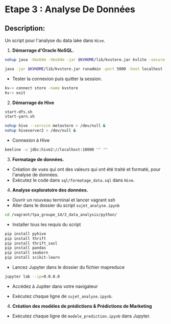 # Etape 3 : Analyse De Données

## Description:

Un script pour l'analyse du data lake dans `Hive`.

1. **Démarrage d'Oracle NoSQL.**

```bash
nohup java -Xmx64m -Xms64m -jar $KVHOME/lib/kvstore.jar kvlite -secure-config disable -root $KVROOT &

java -jar $KVHOME/lib/kvstore.jar runadmin -port 5000 -host localhost
```

- Tester la connexion puis quitter la session.

```bash
kv-> connect store -name kvstore
kv-> exit
```

2. **Démarrage de Hive**

```bash
start-dfs.sh
start-yarn.sh

nohup hive --service metastore > /dev/null &
nohup hiveserver2 > /dev/null &
```

- Connexion à Hive

```bash
beeline -u jdbc:hive2://localhost:10000 "" ""
```
3. **Formatage de données.**

- Création de vues qui ont des valeurs qui ont été traité et formaté, pour l'analyse de données.
- Exécutez le code dans `sql/formatage_data.sql` dans `Hive`.

4. **Analyse exploratoire des données.**

- Ouvrir un nouveau terminal et lancer vagrant ssh
- Aller dans le dossier du script `sujet_analyse.ipynb`

```bash
cd /vagrant/tpa_groupe_14/3_data_analysis/python/
```

- Installer tous les requis du script

```bash
pip install pyhive
pip install thrift
pip install thrift_sasl
pip install pandas
pip install seaborn
pip install scikit-learn
```

- Lancez Jupyter dans le dossier du fichier mapreduce

```bash
jupyter lab --ip=0.0.0.0
```

- Accédez à Jupiter dans votre navigateur

- Exécutez chaque ligne de `sujet_analyse.ipynb`.

4. **Création des modèles de prédictions & Prédictions de Marketing**

- Exécutez chaque ligne de `modele_prediction.ipynb` dans Jupyter.
